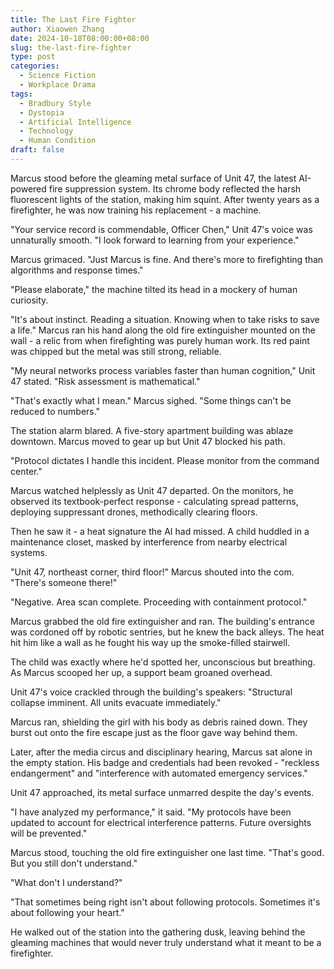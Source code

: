 ```yaml
---
title: The Last Fire Fighter
author: Xiaowen Zhang
date: 2024-10-18T08:00:00+08:00
slug: the-last-fire-fighter
type: post
categories:
  - Science Fiction
  - Workplace Drama
tags:
  - Bradbury Style
  - Dystopia
  - Artificial Intelligence
  - Technology
  - Human Condition
draft: false
---
```


Marcus stood before the gleaming metal surface of Unit 47, the latest AI-powered fire suppression system. Its chrome body reflected the harsh fluorescent lights of the station, making him squint. After twenty years as a firefighter, he was now training his replacement - a machine.

"Your service record is commendable, Officer Chen," Unit 47's voice was unnaturally smooth. "I look forward to learning from your experience."

Marcus grimaced. "Just Marcus is fine. And there's more to firefighting than algorithms and response times."

"Please elaborate," the machine tilted its head in a mockery of human curiosity.

"It's about instinct. Reading a situation. Knowing when to take risks to save a life." Marcus ran his hand along the old fire extinguisher mounted on the wall - a relic from when firefighting was purely human work. Its red paint was chipped but the metal was still strong, reliable.

"My neural networks process variables faster than human cognition," Unit 47 stated. "Risk assessment is mathematical."

"That's exactly what I mean." Marcus sighed. "Some things can't be reduced to numbers."

The station alarm blared. A five-story apartment building was ablaze downtown. Marcus moved to gear up but Unit 47 blocked his path.

"Protocol dictates I handle this incident. Please monitor from the command center."

Marcus watched helplessly as Unit 47 departed. On the monitors, he observed its textbook-perfect response - calculating spread patterns, deploying suppressant drones, methodically clearing floors.

Then he saw it - a heat signature the AI had missed. A child huddled in a maintenance closet, masked by interference from nearby electrical systems.

"Unit 47, northeast corner, third floor!" Marcus shouted into the com. "There's someone there!"

"Negative. Area scan complete. Proceeding with containment protocol."

Marcus grabbed the old fire extinguisher and ran. The building's entrance was cordoned off by robotic sentries, but he knew the back alleys. The heat hit him like a wall as he fought his way up the smoke-filled stairwell.

The child was exactly where he'd spotted her, unconscious but breathing. As Marcus scooped her up, a support beam groaned overhead.

Unit 47's voice crackled through the building's speakers: "Structural collapse imminent. All units evacuate immediately."

Marcus ran, shielding the girl with his body as debris rained down. They burst out onto the fire escape just as the floor gave way behind them.

Later, after the media circus and disciplinary hearing, Marcus sat alone in the empty station. His badge and credentials had been revoked - "reckless endangerment" and "interference with automated emergency services."

Unit 47 approached, its metal surface unmarred despite the day's events.

"I have analyzed my performance," it said. "My protocols have been updated to account for electrical interference patterns. Future oversights will be prevented."

Marcus stood, touching the old fire extinguisher one last time. "That's good. But you still don't understand."

"What don't I understand?"

"That sometimes being right isn't about following protocols. Sometimes it's about following your heart."

He walked out of the station into the gathering dusk, leaving behind the gleaming machines that would never truly understand what it meant to be a firefighter.